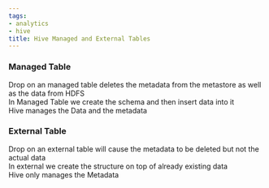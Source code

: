 ```yaml
---
tags:
- analytics
- hive
title: Hive Managed and External Tables
---
```


### Managed Table

Drop on an managed table deletes the metadata from the metastore as well as the data from HDFS  
In Managed Table we create the schema and then insert data into it  
Hive manages the Data and the metadata

### External Table

Drop on an external table will cause the metadata to be deleted but not the actual data  
In external we create the structure on top of already existing data  
Hive only manages the Metadata